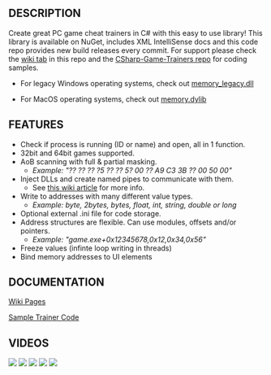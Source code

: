 ## DESCRIPTION
Create great PC game cheat trainers in C# with this easy to use library! This library is available on NuGet, includes XML IntelliSense docs and this code repo provides new build releases every commit. For support please check the [wiki tab](https://github.com/erfg12/memory.dll/wiki) in this repo and the [CSharp-Game-Trainers repo](https://github.com/erfg12/CSharp-Game-Trainers) for coding samples.

- For legacy Windows operating systems, check out [memory_legacy.dll](https://github.com/erfg12/memory_legacy.dll)

- For MacOS operating systems, check out [memory.dylib](https://github.com/erfg12/memory.dylib)

## FEATURES
* Check if process is running (ID or name) and open, all in 1 function.
* 32bit and 64bit games supported.
* AoB scanning with full & partial masking.
    * _Example: "?? ?? ?? ?5 ?? ?? 5? 00 ?? A9 C3 3B ?? 00 50 00"_
* Inject DLLs and create named pipes to communicate with them.
    * See [this wiki article](https://github.com/erfg12/memory.dll/wiki/Using-Named-Pipes) for more info.
* Write to addresses with many different value types.
    * _Example: byte, 2bytes, bytes, float, int, string, double or long_
* Optional external .ini file for code storage.
* Address structures are flexible. Can use modules, offsets and/or pointers. 
    * _Example: "game.exe+0x12345678,0x12,0x34,0x56"_
* Freeze values (infinte loop writing in threads)
* Bind memory addresses to UI elements

## DOCUMENTATION
[Wiki Pages](https://github.com/erfg12/memory.dll/wiki)

[Sample Trainer Code](https://github.com/erfg12/CSharp-Game-Trainers)

## VIDEOS
[![](https://img.youtube.com/vi/J-Zp6XtxnX0/0.jpg)](https://www.youtube.com/watch?v=J-Zp6XtxnX0)
[![](https://img.youtube.com/vi/OKJsbDDh5CE/0.jpg)](https://www.youtube.com/watch?v=OKJsbDDh5CE)
[![](https://img.youtube.com/vi/STPrGJ8eI8Y/0.jpg)](https://www.youtube.com/watch?v=STPrGJ8eI8Y)
[![](https://img.youtube.com/vi/w9m0gmcS82Y/0.jpg)](https://www.youtube.com/watch?v=w9m0gmcS82Y)
[![](https://img.youtube.com/vi/3u8bxtqCtcQ/0.jpg)](https://www.youtube.com/watch?v=3u8bxtqCtcQ)
